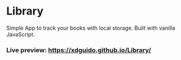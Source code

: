# Library

Simple App to track your books with local storage. Built with vanilla JavaScript.

### Live preview: https://xdguido.github.io/Library/

